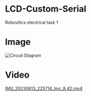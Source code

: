 # LCD-Custom-Serial
Robovitics electrical task 1

# Image
![Circuit Diagram](https://cdn.discordapp.com/attachments/793869959762673734/1118235713108987935/AGC_20230613_230845283.jpg)

# Video 
[IMG_20230613_225714_lmc_8.42.mp4](https://photos.app.goo.gl/W5sxJsUAL8DHCTRXA)

